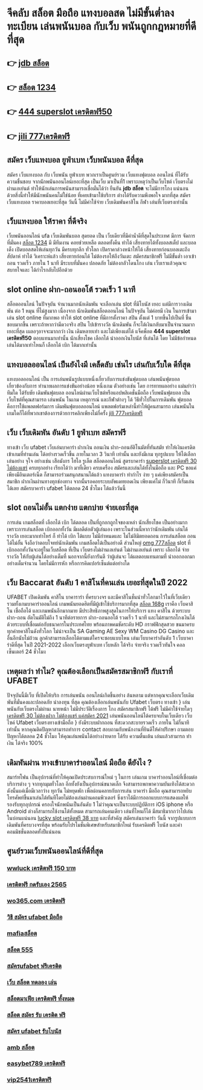 # จีคลับ สล็อต มือถือ  แทงบอลสด ไม่มีขั้นต่ำลงทะเบียน  เล่นพนันบอล กับเว็บ พนันถูกกฎหมายที่ดีที่สุด

## 👉 [jdb สล็อต](https://mabet.net/)
## 👉 [สล็อต 1234](https://member.mabet.net/?action=login)
## 👉 [444 superslot เครดิตฟรี50](https://mabet.net/20-free-100/)
## 👉 [jili 777เครดิตฟรี](https://mabet.net/)

## สมัคร เว็บแทงบอล ยูฟ่าเบท เว็บพนันบอล ดีที่สุด

สมัคร เว็บแทงบอล กับ  เว็บพนัน ยูฟ่าเบท พวกเราเป็นศูนย์รวม เว็บแทงฟุตบอล ออนไลน์ ที่ได้รับ ความชื่นชอบ จากนักพนันออนไลน์เยอะที่สุด เป็นเว็บ  มาเป็นที่1 เพราะเหตุว่าเป็นเว็บไซต์ เว็บตรงไม่ผ่านเอเย่นต์ ทำให้นักเล่นการพนันสามารถเชื่อมั่นได้ว่า  ยืนยัน **jdb สล็อต** จะไม่มีการโกง แน่นอน ด้วยสิ่งนี้ทำให้มีนักพนันคนไม่ใช่น้อย ที่เคยเข้ามาใช้บริการ ต่างได้รับความพึงพอใจ มากที่สุด สมัครเว็บแทงบอล  ราคาบอลเยอะที่สุด วันนี้ ไม่มีค่าใช้จ่าย เว็บเดิมพันคาสิโน กีฬา เล่นที่เว็บตรงเท่านั้น


## เว็บแทงบอล  ให้ราคา  ที่ดีจริง 

 เว็บพนันออนไลน์   ufa  เว็บเดิมพันบอล สุดยอด เป็น เว็บเดียวที่มีค่าน้ำดีที่สุดในประเทศ มีการ จัดการที่มั่นคง [สล็อต 1234](https://mabet.net/20-free-100/) มี มีทีมงาน คอยช่วยเหลือ ตลอดทั้งคืน   ทำได้  เสี่ยงทายได้ทั้งบอลสเต็ป  และบอลเต็ง  เปิดบอลสดให้เล่นทุกวัน มีครบทุกลีก ทั่วโลก เปิดราคาล่วงหน้าให้ได้ เสี่ยงทายก่อนบอลเตะถึง  สัปดาห์   ทำได้ วิเคราะห์แล้ว เสี่ยงทายก่อนได้ ไม่ต้องรอให้ถึงวันเตะ สมัครสมาชิกฟรี ไม่มีขั้นต่ำ    เอาเข้า ถอน  รวดเร็ว ภายใน 1 นาที มีระบบที่มั่นคง ปลอดภัย ไม่ต้องกลัวโดนโกง เล่น เว็บเราแล้วคุณจะสบายใจและ ได้กำไรกลับไปอีกด้วย

##  slot online   ฝาก-ถอนออโต้ รวดเร็ว 1 นาที

สล็อตออนไลน์ ในปัจจุบัน   จำนวนมากนักเดิมพัน จะเลือกเล่น  slot ที่มีโบนัส เยอะ แต่มีการวางเดิมพัน ต่อ 1 หมุน  ที่ไม่สูงมาก เนื่องจาก นักเดิมพันสล็อตออนไลน์ ในปัจจุบัน  ไม่ค่อยมี เงิน  ในการเข้ามาเล่น slot online ที่มากพอ ทำให้ slot online ที่มีการตั้งราคา  สปิน  ตั้งแต่ 1 บาทขึ้นไปเป็นที่ ชื่นชอบมากขึ้น เพราะถ้าหากว่ามีดวงจริง  สปิน ไปเข้ารางวัล  นักเดิมพัน ก็จะได้เงินกลับมาเป็นจำนวนมาก เยอะที่สุด  เผลอๆอาจจะมากกว่า  เงิน เดิมหลายเท่า และไม่เพียงแต่ได้ แจ็คพ็อต **444 superslot เครดิตฟรี50** ตอบแทนมาเท่านั้น  นักเสี่ยงโชค เลือกได้  นำออกเงินโบนัส ที่เล่นได้ โดย ไม่มีข้อกำหนด  เล่นได้มากเท่าไหนก็ เลือกได้  เบิก ได้มากเท่านั้น


##  แทงบอลออนไลน์  เป็นยังไงมี เคล็ดลับ เช่นไร เล่นกับเว็บใด  ดีที่สุด

 แทงบอลออนไลน์ เป็น การเล่นพนันรูปแบบหนึ่งเกี่ยวกับการแข่งขันฟุตบอล เล่นพนันฟุตบอล เกี่ยวข้องกับการ ทำนายผลการแข่งขันอย่างน้อย หนึ่งเกม ตัวอย่างเช่น โดย การทายผลอย่าง แม่นยำว่าทีมใด ได้รับชัย  เดิมพันฟุตบอล ออนไลน์ผ่านเว็บไซต์หรือแอปพลิเคชั่นมือถือ เว็บพนันฟุตบอล เป็นเว็บไซต์ที่คุณสามารถ เล่นพนัน ในเกม เหตุการณ์ และกีฬาต่างๆ ได้ วิธีทั่วไปในการเดิมพัน ฟุตบอลคือการใช้แพลตฟอร์มการ เดิมพันฟุตบอลออนไลน์ แพลตฟอร์มเหล่านี้ทำให้ผู้คนสามารถ เล่นพนันในเกมใดก็ได้ที่พวกเขาต้องการด้วยการคลิกเพียงไม่กี่ครั้ง  [jili 777เครดิตฟรี](https://member.mabet.net/?action=login)

## เว็บ เว็บเดิมพัน  อันดับ 1  ยูฟ่าเบท  สมัครฟรี

 ทางเข้า เว็บ ufabet  เว็บเล่นบาคาร่า ฝากเงิน ถอนเงิน  ฝาก-ถอนอัติโนมัตที่ทันสมัย ทำให้เงินเครดิต เข้าเกมที่ท่านเล่น ได้อย่างรวดเร็วขึ้น ภายในเวลา  3 วินาที  เท่านั้น และยังมีเกม ทุกรูปแบบ  ให้ได้เลือกเล่นอย่าง จุใจ   อย่างเช่น เสือมังกร ไฮโล รูเล็ต สล็อตออนไลน์ สูตรบาคาร่า [superslot เครดิตฟรี 30 ไม่ต้องแชร์](https://mabet.net/credit-free-50/) ครบทุกอย่าง เรียกได้ว่า มาที่เดียว  ครบเครื่อง สมัครและเล่นได้ทั้งในมือถือ และ PC ขอแค่เพียงมีอินเตอร์เน็ต ก็สามารถร่วมสนุกสนานได้แล้ว แทงบาคาร่า  ทำกำไร ง่าย ๆ แค่เพียงสมัครเป็นสมาชิก ฝากเงินผ่านทางทุกช่องทาง จากนั้นรอคอยระบบอัพเดทยอดเงิน เพียงแค่ไม่ กี่วินาที ก็เริ่มเล่นได้เลย สมัครบาคาร่า ufabet ได้ตลอด 24 ชั่วโมง ได้แล้ววันนี้ 


##  slot ถอนไม่อั้น แตกง่าย แตกบ่าย จ่ายเอะที่สุด

การเล่น เกมสล็อตที่ เลือกได้  เบิก  ได้ตลอด  เป็นที่ถูกอกถูกใจของเหล่า นักเสี่ยงโชค เป็นอย่างมาก เพราะการเล่นสล็อต   เบิกออกทั้งวัน มีผลดีต่อตัวผู้เล่นเอง เพราะในส่วนนี้หากว่านักเดิมพัน  เล่นได้ รางวัล เยอะมากเท่าไหร่ ก็ ทำได้   เบิก ได้แบบ ไม่มีกำหนดและ ไม่ไม่ลิมิตยอดถอน  การเล่นสล็อต  ถอนได้ไม่อั้น จึงถือว่าตอบโจทย์นักเดิมพัน   เกมสล็อตได้เป็นอย่างดี ส่วนใหญ่ [omg 777สล็อต](https://mabet.net/pg-slot-credit-free/)  slot ที่  เบิกออกทั้งวันจะอยู่ในเว็บสล็อต ที่เป็น เว็บตรงไม่ผ่านเอเย่นต์   ไม่ผ่านเอเย่นต์  เพราะ เลือกได้ จ่ายรางวัล ให้กับผู้เล่นได้อย่างเต็มที่ นอกจากนี้ยังการันตี  ว่าผู้เล่นจะ ได้ผลตอบแทนตามที่ นำออกออกมาอย่างเต็มจำนวน โดยไม่มีการหัก หรือการคิดเปอร์เซ็นต์แต่อย่างใด 


## เว็บ Baccarat อันดับ 1 คาสิโนที่คนเล่น เยอะที่สุดในปี 2022

UFABET  เปิดเดิมพัน  คาสิโน บาคาราร่า ที่ครบวงจร และมีคาสิโนชั่นนำทั่วโลกมาไว้ในที่เว็บเดียว รวมทั้งเกมบาคาร่าออนไลน์ เกมพนันยอดฮิตที่มีผู้เข้าใช้บริการมากที่สุด [สล็อต 168g](https://mabet.net/register/) เราคือ   เว็บคาสิโน เชื่อถือได้  และเกมพนันอีกมากมาย มีประสิทธิภาพสูงสุดในการให้บริการ  แทง คาสิโน ด้วยระบบ ฝาก-ถอน อัตโนมัติไม่ถึง 1 นาทีต่อรายการ  ฝาก-ถอนออโต้ รวดเร็ว 1 นาที  และไม่สามารถโกงเงินได้ด้วยระบบที่เชื่อมต่อกับธนาคารในประเทศไทย พร้อมภาพคมชัดระดับ HD กราฟฟิกสุดสวย ขนมาครบทุกค่ายคาสิโนดังทั่วโลก ไม่น่าจะเป็น SA Gaming AE Sexy WM Casino DG Casino และอื่นอีกนับไม่ถ้วน ลูกค้าสามารถเลือกได้ตามแต่ใครจะชอบแบบไหน เล่นเว็บบาคาร่าอันดับ 1   เว็บบาคาร่าดีที่สุด  ในปี 2021-2022 เลือกเว็บตรงยูฟ่าเบท  เว็บหลัก ได้จริง จ่ายจริง รวดเร็วทันใจ คอลเซ็นเตอร์ 24 ชั่วโมง


## เหตุผลว่า ทำไม? คุณต้องเลือกเป็นสมัครสมาชิกฟรี กับเราที่ UFABET

ปัจจุบันนี้มีเว็บ  ที่เปิดให้บริก การเล่นพนัน  ออนไลน์เกิดขึ้นอย่าง ล้นหลาม  แต่หากคุณจะเลือกเว็บเดิมพันที่มั่นคงและปลอดภัย  น่าลงทุน  ที่สุด คุณต้องเลือกเล่นพนันกับ  Ufabet เว็บตรง ทางเข้า   } เล่นพนันกับเว็บตรงไม่ผ่านเ นายหน้า  ไม่มีประวัติเรื่องการ โกง สมัครสมาชิกฟรี ได้ฟรี ไม่มีค่าใช้จ่ายใดๆ [เครดิตฟรี 30 ไม่ต้องฝาก ไม่ต้องแชร์ แค่สมัคร 2021](https://mabet.net/credit-free-new/) เล่นพนันออนไลน์ได้ครบจบในเว็บเดียว เว็บไซค์ Ufabet เว็บตรงทางเข้ามือถือ  } ยังมีระบบฝากถอน ที่สะดวกสะบายรวดเร็ว ภายใน  ไม่กี่นาที  เท่านั้น หากคุณติดปัญหาสามารถทำการ contact สอบถามกับพนักงานที่ยินดีให้คำปรึกษา ถามตอบปัญหาได้ตลอด  24 ชั่วโมง  ให้คุณเล่นพนันได้อย่างง่ายดาย ได้รับ ความตื่นเต้น  เล่นแล้วสามารถ ทำเงิน ได้จริง 100% 


## เดิมพันผ่าน ทางเข้าบาคาร่าออนไลน์ มือถือ ดียังไง ?

สมาร์ทโฟน เป็นอุปกรณ์ที่ทำให้คุณเปิดประสบการณ์ใหม่ ๆ ในการ เล่นเกม  บาคาร่าออนไลน์ที่เชื่อมต่อบริการต่าง ๆ จากทุกมุมทั่วโลก อีกทั้งยังเป็นอุปกรณ์ขนาดเล็ก จึงสามารถพกพาความบันเทิงได้สะดวกดังนั้นแค่เมื่อมีเวลาว่าง  ทุกวัน ไม่หยุดพัก  เพื่อผ่อนคลายกับการเล่น บาคาร่า มือถือ คุณสามารถหยิบโทรศัพท์ขึ้นมาเล่นได้ทันทีโดยไม่ต้องเล่นผ่านคอมพิวเตอร์ ซึ่งเราได้มีการออกแบบการแสดงผลให้รองรับทุกอุปกรณ์  ครองใจนักพนันเป็นอันดับ 1  ไม่ว่าคุณจะเป็นระบบปฏิบัติการ iOS iphone หรือ Android ต่างก็สามารถใช้งานได้ทั้งหมด สามารถเล่นคนเดียว เล่นที่ไหนก็ได้ มีสมาธิมากกว่าไปเล่นในบ่อนแน่นอน [lucky slot เครดิตฟรี 38 บาท](https://mabet.net/register/) และที่สำคัญ สมัครเล่นบาคาร่า วันนี้ จากรูปแบบการเดิมพันที่ครบวงจรที่สุด พร้อมรับโปรโมชั่นพิเศษสำหรับสมาชิกใหม่ รับเครดิตฟรี โบนัส และค่าคอมมิชชั่นตลอดทั้งปีแน่นอน


## ศูนย์รวมเว็บพนันออนไลน์ที่ดีที่สุด

### [wwluck เครดิตฟรี 150 บาท](https://atom.io/themes/MABET.net%20สล็อตแจกโบนัส%20ทดลอง%20เล่น%20สล็อต%20ฟรี%202021%20joker%20008%20สล็อต%20ฝาก%2020%20รับ%20100%20แตกหนัก)
### [เครดิตฟรี กดรับเอง 2565](https://atom.io/themes/MABET.net%20สล็อตแจกโบนัส%20v9v9%20superslot%20เครดิตฟรี50%20008%20สล็อต%20ฝาก%2020%20รับ%20100%20แตกหนัก)
### [wo365.com เครดิตฟรี](https://atom.io/themes/MABET.net%20สล็อตแจกโบนัส%20joker%20เครดิตฟรี%2050%20บาท%20008%20สล็อต%20ฝาก%2020%20รับ%20100%20แตกหนัก)
### [วิธี สมัคร ufabet มือถือ](https://atom.io/themes/MABET.net%20สล็อตแจกโบนัส%20y9%20เครดิตฟรี%20008%20สล็อต%20ฝาก%2020%20รับ%20100%20แตกหนัก)
### [mafiaสล็อต](https://atom.io/themes/MABET.net%20สล็อตแจกโบนัส%20wo365%20เครดิตฟรี18%20008%20สล็อต%20ฝาก%2020%20รับ%20100%20แตกหนัก)
### [สล็อต 555](https://atom.io/themes/MABET.net%20สล็อตแจกโบนัส%20แอ%20พ%20สล็อต%20ยืนยัน%20otp%20รับเครดิตฟรี%20ล่าสุด%20008%20สล็อต%20ฝาก%2020%20รับ%20100%20แตกหนัก)
### [สมัครufabet ฟรีเครดิต](https://atom.io/themes/MABET.net%20สล็อตแจกโบนัส%208x%20bet%20เครดิตฟรี%20008%20สล็อต%20ฝาก%2020%20รับ%20100%20แตกหนัก)
### [เว็บ สล็อต ทดลอง เล่น](https://atom.io/themes/MABET.net%20สล็อตแจกโบนัส%20สล็อต22%20008%20สล็อต%20ฝาก%2020%20รับ%20100%20แตกหนัก)
### [สล็อตมาเฟีย เครดิตฟรี ทั้งหมด](https://atom.io/themes/MABET.net%20สล็อตแจกโบนัส%20เครดิตฟรี%20superslot%20008%20สล็อต%20ฝาก%2020%20รับ%20100%20แตกหนัก)
### [สล็อต สมัคร รับ เครดิต ฟรี](https://atom.io/themes/MABET.net%20สล็อตแจกโบนัส%20pigspin%20เครดิตฟรี%20008%20สล็อต%20ฝาก%2020%20รับ%20100%20แตกหนัก)
### [สมัคร ufabet รับโบนัส](https://atom.io/themes/MABET.net%20สล็อตแจกโบนัส%20สล็อตpg%20ทดลอง%20008%20สล็อต%20ฝาก%2020%20รับ%20100%20แตกหนัก)
### [amb สล็อต](https://atom.io/themes/MABET.net%20สล็อตแจกโบนัส%20เครดิตฟรี%20กดรับเอง%20ทุก%20ชั่วโมง%20008%20สล็อต%20ฝาก%2020%20รับ%20100%20แตกหนัก)
### [easybet789 เครดิตฟรี](https://atom.io/themes/MABET.net%20สล็อตแจกโบนัส%20โปร%20โม%20ชั่%20น.%20สล็อต%20ฝาก%201%20บาท%20รับ%2050%20008%20สล็อต%20ฝาก%2020%20รับ%20100%20แตกหนัก)
### [vip2541เครดิตฟรี](https://atom.io/themes/MABET.net%20สล็อตแจกโบนัส%20member%20slot%20เครดิตฟรี%20008%20สล็อต%20ฝาก%2020%20รับ%20100%20แตกหนัก)